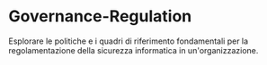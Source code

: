 # Governance-Regulation
Esplorare le politiche e i quadri di riferimento fondamentali per la regolamentazione della sicurezza informatica in un'organizzazione.
